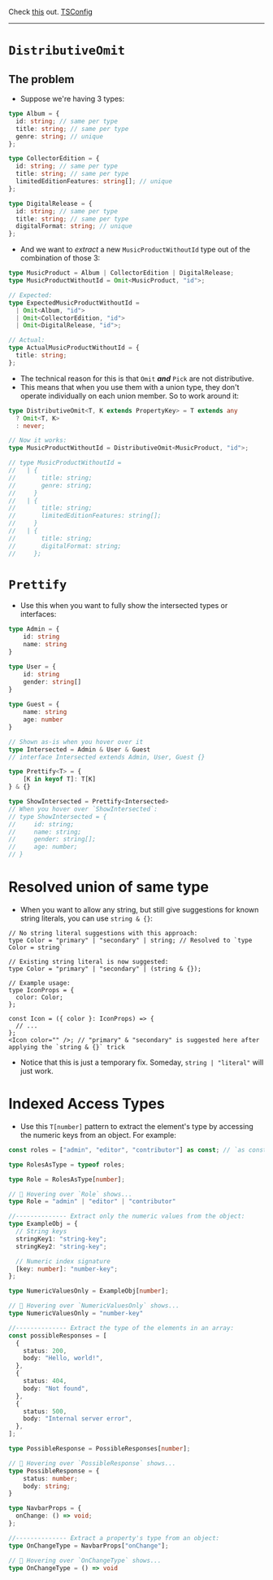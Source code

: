 Check [this](https://www.npmjs.com/package/type-fest) out.
[TSConfig](https://www.totaltypescript.com/tsconfig-cheat-sheet?ck_subscriber_id=2036870503)

----
# `DistributiveOmit`
## The problem
- Suppose we're having 3 types:
```ts
type Album = {
  id: string; // same per type
  title: string; // same per type
  genre: string; // unique
};

type CollectorEdition = {
  id: string; // same per type
  title: string; // same per type
  limitedEditionFeatures: string[]; // unique
};

type DigitalRelease = {
  id: string; // same per type
  title: string; // same per type
  digitalFormat: string; // unique
};
```
- And we want to *extract* a new `MusicProductWithoutId` type out of the combination of those 3:
```ts
type MusicProduct = Album | CollectorEdition | DigitalRelease;
type MusicProductWithoutId = Omit<MusicProduct, "id">;

// Expected:
type ExpectedMusicProductWithoutId =
  | Omit<Album, "id">
  | Omit<CollectorEdition, "id">
  | Omit<DigitalRelease, "id">;

// Actual:
type ActualMusicProductWithoutId = {
  title: string;
};
```
- The technical reason for this is that `Omit` _**and**_ `Pick` are not distributive. 
- This means that when you use them with a union type, they don't operate individually on each union member. So to work around it:
```ts
type DistributiveOmit<T, K extends PropertyKey> = T extends any
  ? Omit<T, K>
  : never;

// Now it works: 
type MusicProductWithoutId = DistributiveOmit<MusicProduct, "id">;

// type MusicProductWithoutId =
//   | {
//       title: string;
//       genre: string;
//     }
//   | {
//       title: string;
//       limitedEditionFeatures: string[];
//     }
//   | {
//       title: string;
//       digitalFormat: string;
//     };
```
# `Prettify`
- Use this when you want to fully show the intersected types or interfaces:
```ts
type Admin = {
    id: string
    name: string
}

type User = {
    id: string
    gender: string[]
}
  
type Guest = {
    name: string
    age: number
}

// Shown as-is when you hover over it
type Intersected = Admin & User & Guest 
// interface Intersected extends Admin, User, Guest {}

type Prettify<T> = {
    [K in keyof T]: T[K]
} & {}

type ShowIntersected = Prettify<Intersected>
// When you hover over `ShowIntersected`:
// type ShowIntersected = {
//     id: string;
//     name: string;
//     gender: string[];
//     age: number;
// }
```
# Resolved union of same type
- When you want to allow any string, but still give suggestions for known string literals, you can use `string & {}`:
```tsx
// No string literal suggestions with this approach:
type Color = "primary" | "secondary" | string; // Resolved to `type Color = string`

// Existing string literal is now suggested:
type Color = "primary" | "secondary" | (string & {});

// Example usage:
type IconProps = {
  color: Color;
};

const Icon = ({ color }: IconProps) => {
  // ...
};
<Icon color="" />; // "primary" & "secondary" is suggested here after applying the `string & {}` trick
```
- Notice that this is just a temporary fix. Someday, `string | "literal"` will just work.

# Indexed Access Types
- Use this `T[number]` pattern to extract the element's type by accessing the numeric keys from an object. For example:
```ts
const roles = ["admin", "editor", "contributor"] as const; // `as const` makes TypeScript infer the literal values of the array

type RolesAsType = typeof roles;

type Role = RolesAsType[number];

// 🚁 Hovering over `Role` shows...
type Role = "admin" | "editor" | "contributor"

//-------------- Extract only the numeric values from the object:
type ExampleObj = {
  // String keys
  stringKey1: "string-key";
  stringKey2: "string-key";

  // Numeric index signature
  [key: number]: "number-key";
};

type NumericValuesOnly = ExampleObj[number];

// 🚁 Hovering over `NumericValuesOnly` shows...
type NumericValuesOnly = "number-key"

//-------------- Extract the type of the elements in an array:
const possibleResponses = [
  {
    status: 200,
    body: "Hello, world!",
  },
  {
    status: 404,
    body: "Not found",
  },
  {
    status: 500,
    body: "Internal server error",
  },
];

type PossibleResponse = PossibleResponses[number];

// 🚁 Hovering over `PossibleResponse` shows...
type PossibleResponse = {
    status: number;
    body: string;
}

type NavbarProps = {
  onChange: () => void;
};

//-------------- Extract a property's type from an object:
type OnChangeType = NavbarProps["onChange"];

// 🚁 Hovering over `OnChangeType` shows...
type OnChangeType = () => void
```